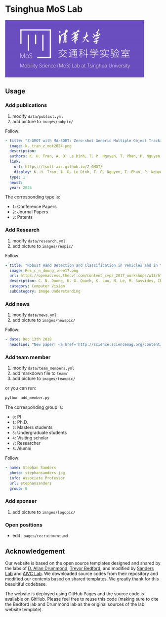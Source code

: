 # Tsinghua MoS Lab

<img src="images/lab_logo.jpg" width="450">


## Usage
### Add publications
1. modify `data/publist.yml`
1. add picture to `images/pubpic/`

Follow:
```yaml
- title: "Z-GMOT with MA-SORT: Zero-shot Generic Multiple Object Tracking (GMOT) with Motion Appearance SORT (MA-SORT)"
  image: k._tran_z_mot2024.png
  description: 
  authors: K. H. Tran, A. D. Le Dinh, T. P. Nguyen, T. Phan, P. Nguyen, K. Luu, D. Adjeroh, G. Doretto, N. Le
  link:
    url: https://fsoft-aic.github.io/Z-GMOT/
    display: K. H. Tran, A. D. Le Dinh, T. P. Nguyen, T. Phan, P. Nguyen, K. Luu, D. Adjeroh, G. Doretto, N. Le, , 2024
  type: 1
  news2:
  year: 2024
```

The corresponding type is:
- `1`: Conference Papers
- `2`: Journal Papers
- `3`: Patents

### Add Research
1. modify `data/research.yml`
1. add picture to `images/respic/`

Follow:
```yaml
- title: "Robust Hand Detection and Classification in Vehicles and in the Wild."
  image: Res_c_n_doung_ieee17.png
  url: https://openaccess.thecvf.com/content_cvpr_2017_workshops/w13/html/Le_Robust_Hand_Detection_CVPR_2017_paper.html
  description: C. N. Duong, K. G. Quach, K. Luu, N. Le, M. Savvides, IEEE, 2017
  category: Computer Vision
  subCategory: Image Understanding
```

### Add news
1. modify `data/news.yml`
1. add picture to `images/newspic/`

Follow:
```yaml
- date: Dec 13th 2018
  headline: "New paper! <a href='http://science.sciencemag.org/content/362/6420/eaat6576.long'> An et al. 2018 </a> published in Science, highlights the role of promoters in autism."

```

### Add team member
1. modify `data/team_members.yml`
1. add markdown file to `team/`
1. add picture to `images/teampic/`

or you can run:
```bash
python add_member.py
```

The corresponding group is:
- `0`: PI
- `1`: Ph.D.
- `2`: Masters students
- `3`: Undergraduate students
- `4`: Visiting scholar
- `7`: Researcher
- `8`: Alumni

Follow:
```yaml
- name: Stephan Sanders
  photo: stephansanders.jpg
  info: Associate Professor
  url: stephansanders
  group: 0
```

### Add sponser
1. add picture to `images/logopic/`

### Open positions
- edit `_pages/recruitment.md`

## Acknowledgement
Our website is based on the open source templates designed and shared by the labs of [D. Allan Drummond](http://www.allanlab.org/aboutwebsite.html), [Trevor Bedford](http://bedford.io/misc/about/), and modified by [Sanders Lab](https://github.com/sanderslab/sanderslab.github.io) and [AIVC Lab](https://github.com/UARK-AICV). We downloaded source codes from their repository and modified our contents based on shared templates. We greatly thank for this beaultiful codebase. 

The website is deployed using GitHub Pages and the source code is available on GitHub. Please feel free to reuse this code (making sure to cite the Bedford lab and Drummond lab as the original sources of the lab website template).
